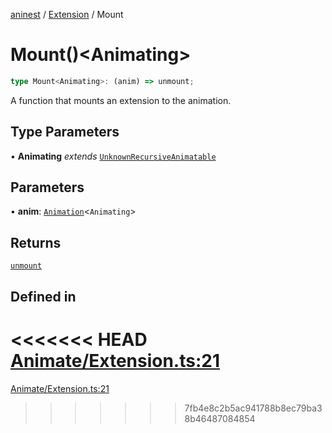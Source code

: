 [aninest](../../index.md) / [Extension](../index.md) / Mount

# Mount()\<Animating\>

```ts
type Mount<Animating>: (anim) => unmount;
```

A function that mounts an extension to the animation.

## Type Parameters

• **Animating** *extends* [`UnknownRecursiveAnimatable`](../../AnimatableTypes/type-aliases/UnknownRecursiveAnimatable.md)

## Parameters

• **anim**: [`Animation`](../../AnimatableTypes/type-aliases/Animation.md)\<`Animating`\>

## Returns

[`unmount`](unmount.md)

## Defined in

<<<<<<< HEAD
[Animate/Extension.ts:21](https://github.com/zphrs/aninest/tree//core/src/Animate/Extension.ts#L21)
=======
[Animate/Extension.ts:21](https://github.com/zphrs/aninest/blob/37209a6/src/Animate/Extension.ts#L21)
>>>>>>> 7fb4e8c2b5ac941788b8ec79ba38b46487084854
